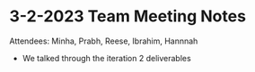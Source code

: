 # 3-2-2023 Team Meeting Notes
Attendees: Minha, Prabh, Reese, Ibrahim, Hannnah

* We talked through the iteration 2 deliverables
